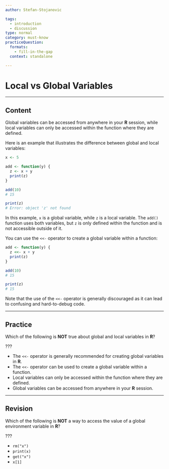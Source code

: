 ```yaml
---
author: Stefan-Stojanovic

tags:
  - introduction
  - discussion
type: normal
category: must-know
practiceQuestion:
  formats:
    - fill-in-the-gap
  context: standalone

---
```


# Local vs Global Variables

---

## Content


Global variables can be accessed from anywhere in your **R** session, while local variables can only be accessed within the function where they are defined.

Here is an example that illustrates the difference between global and local variables:

```r
x <- 5

add <- function(y) {
  z <- x + y
  print(z)
}

add(10)
# 15

print(z)
# Error: object 'z' not found
```

In this example, `x` is a global variable, while `z` is a local variable. The `add()` function uses both variables, but `z` is only defined within the function and is not accessible outside of it.

You can use the `<<-` operator to create a global variable within a function:
```r
add <- function(y) {
  z <<- x + y
  print(z)
}

add(10)
# 15

print(z)
# 15
```

Note that the use of the `<<-` operator is generally discouraged as it can lead to confusing and hard-to-debug code.

---
## Practice

Which of the following is **NOT** true about global and local variables in **R**?

???

- The `<<-` operator is generally recommended for creating global variables in **R**.
- The `<<-` operator can be used to create a global variable within a function.
- Local variables can only be accessed within the function where they are defined.
- Global variables can be accessed from anywhere in your **R** session.

---
## Revision

Which of the following is **NOT** a way to access the value of a global environment variable in **R**?

???

- `rm("x")`
- `print(x)`
- `get("x")`
- `x[1]`